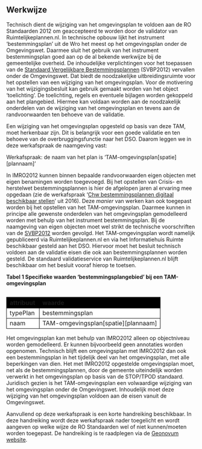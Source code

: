 ## Werkwijze

Technisch dient de wijziging van het omgevingsplan te voldoen aan de RO Standaarden 2012 om geaccepteerd te worden door de validator van Ruimtelijkeplannen.nl. In technische opbouw lijkt het instrument ‘bestemmingsplan’ uit de Wro het meest op het omgevingsplan onder de Omgevingswet. Daarmee sluit het gebruik van het instrument bestemmingsplan goed aan op de al bekende werkwijze bij de gemeentelijke overheid. De inhoudelijke verplichtingen voor het toepassen van de <a href='https://ro-standaarden.geonovum.nl/2012/SVBP/1.3/SVBP2012-v1.3.1.pdf' target='_blank'>Standaard Vergelijkbare Bestemmingsplannen</a> (SVBP2012) vervallen onder de Omgevingswet. Dat biedt de noodzakelijke uitbreidingsruimte voor het opstellen van een wijziging van het omgevingsplan. 
Voor de motivering van het wijzigingsbesluit kan gebruik gemaakt worden van het object ‘toelichting’. De toelichting, regels en eventuele bijlagen worden gekoppeld aan het plangebied. Hiermee kan voldaan worden aan de noodzakelijk onderdelen van de wijziging van het omgevingsplan en tevens aan de randvoorwaarden ten behoeve van de validatie.

Een wijziging van het omgevingsplan opgesteld op basis van deze TAM, moet herkenbaar zijn. Dit is belangrijk voor een goede validatie en ten behoeve van de overbruggingsfunctie naar het DSO. Daarom leggen we in deze werkafspraak de naamgeving vast: 

Werkafspraak: de naam van het plan is ‘TAM-omgevingsplan[spatie][plannaam]’

In IMRO2012 kunnen binnen bepaalde randvoorwaarden eigen objecten met eigen benamingen worden toegevoegd. Bij het opstellen van Crisis- en herstelwet bestemmingsplannen is hier de afgelopen jaren al ervaring mee opgedaan (zie de werkafspraak ‘<a href='https://docs.geostandaarden.nl/ro/def-wa-waCHWbp-20160324/' target='_blank'>Chw bestemmingsplannen digitaal beschikbaar stellen</a>’ uit 2016). Deze <i>manier</i> van werken kan ook toegepast worden bij het opstellen van het TAM-omgevingsplan. Daarmee kunnen in principe alle gewenste onderdelen van het omgevingsplan gemodelleerd worden met behulp van het instrument bestemmingsplan. Bij de naamgeving van eigen objecten moet wel strikt de technische voorschriften van de <a href='https://ro-standaarden.geonovum.nl/2012/SVBP/1.3/SVBP2012-v1.3.1.pdf' target='_blank'>SVBP2012</a> worden gevolgd. Het TAM-omgevingsplan wordt namelijk gepubliceerd via Ruimtelijkeplannen.nl en via het Informatiehuis Ruimte beschikbaar gesteld aan het DSO. Hiervoor moet het besluit technisch voldoen aan de validatie eisen die ook aan bestemmingsplannen worden gesteld. De standaard validatieservice van Ruimtelijkeplannen.nl blijft beschikbaar om het besluit vooraf hierop te toetsen.

<b>Tabel 1 Specifieke waarden ‘bestemmingsplangebied’ bij een TAM-omgevingsplan</b>

<table style='width: 100%;'><caption></caption>
<colgroup><col id='col1' style='width: 21.239242685025815%;'
<col id='col2' style='width: 78.76075731497419%;'
</colgroup>
<thead valign='top'><tr><th align='left' style='border-top: 0.75pt solid #000000; border-left: 0.75pt solid #000000; border-bottom: 0.75pt solid #000000; border-right: 0.75pt solid #000000; background-color: #000000;'><b>attribuut</b>

</th>
<th align='left' style='border-top: 0.75pt solid #000000; border-left: 0.75pt solid #000000; border-bottom: 0.75pt solid #000000; border-right: 0.75pt solid #000000; background-color: #000000;'><b>waarde</b>

</th>
</tr>
</thead>
<tbody valign='top'><tr><td align='left' style='border-top: 0.75pt solid #000000; border-left: 0.75pt solid #000000; border-bottom: 0.75pt solid #000000; border-right: 0.75pt solid #000000; background-color: #FFFFFF;'>typePlan

</td>
<td align='left' style='border-top: 0.75pt solid #000000; border-left: 0.75pt solid #000000; border-bottom: 0.75pt solid #000000; border-right: 0.75pt solid #000000; background-color: #FFFFFF;'>bestemmingsplan

</td>
</tr>
<tr><td align='left' style='border-top: 0.75pt solid #000000; border-left: 0.75pt solid #000000; border-bottom: 0.75pt solid #000000; border-right: 0.75pt solid #000000; background-color: #FFFFFF;'>naam

</td>
<td align='left' style='border-top: 0.75pt solid #000000; border-left: 0.75pt solid #000000; border-bottom: 0.75pt solid #000000; border-right: 0.75pt solid #000000; background-color: #FFFFFF;'>TAM-omgevingsplan[spatie][plannaam]

</td>
</tr>
</tbody>
</table>

Het omgevingsplan kan met behulp van IMRO2012 alleen op objectniveau worden gemodelleerd. Er kunnen bijvoorbeeld geen annotaties worden opgenomen. Technisch blijft een omgevingsplan met IMRO2012 dan ook een bestemmingsplan in het tijdelijk deel van het omgevingsplan, met alle beperkingen van dien. Het met IMRO2012 opgestelde omgevingsplan moet, net als de bestemmingsplannen, door de gemeente uiteindelijk worden verwerkt in het omgevingsplan op basis van de STOP/TPOD standaard. Juridisch gezien is het TAM-omgevingsplan een volwaardige wijziging van het omgevingsplan onder de Omgevingswet. Inhoudelijk moet deze wijziging van het omgevingsplan voldoen aan de eisen vanuit de Omgevingswet.

Aanvullend op deze werkafspraak is een korte handreiking beschikbaar. In deze handreiking wordt deze werkafspraak nader toegelicht en wordt aangeven op welke wijze de RO Standaarden wel of niet kunnen/moeten worden toegepast. De handreiking is te raadplegen via de [Geonovum website](https://www.geonovum.nl/geo-standaarden/ro-standaarden-ruimtelijke-ordening#Werkafspraken).

